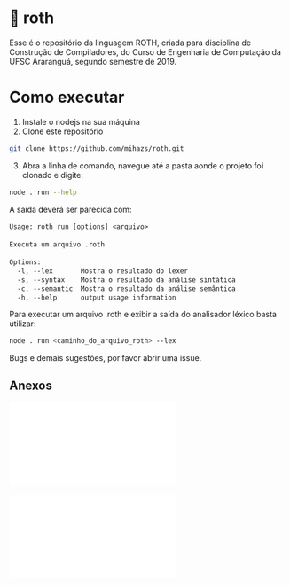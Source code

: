 # :pear: roth
Esse é o repositório da linguagem ROTH, criada para disciplina de Construção de Compiladores, do Curso de Engenharia de Computação da UFSC Araranguá, segundo semestre de 2019.

# Como executar

1) Instale o nodejs na sua máquina
2) Clone este repositório

```bash
git clone https://github.com/mihazs/roth.git
```

3) Abra a linha de comando, navegue até a pasta aonde o projeto foi clonado e digite:

```bash
node . run --help
```

A saída deverá ser parecida com:

```text
Usage: roth run [options] <arquivo>

Executa um arquivo .roth

Options:
  -l, --lex       Mostra o resultado do lexer
  -s, --syntax    Mostra o resultado da análise sintática
  -c, --semantic  Mostra o resultado da análise semântica
  -h, --help      output usage information
```

Para executar um arquivo .roth e exibir a saída do analisador léxico basta utilizar:

```bash
node . run <caminho_do_arquivo_roth> --lex
```

Bugs e demais sugestões, por favor abrir uma issue.

## Anexos
![Autômato do analisador léxico](./anexos/automato_lexico.pdf)

![Manual da linguagem](./anexos/manual.pdf)